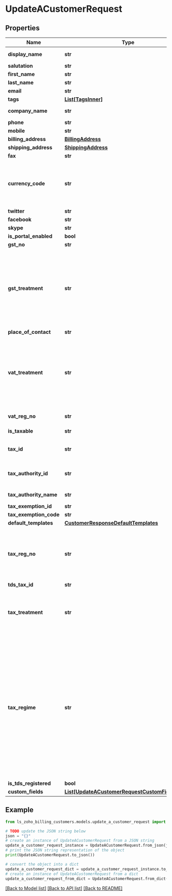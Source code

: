 # UpdateACustomerRequest


## Properties

Name | Type | Description | Notes
------------ | ------------- | ------------- | -------------
**display_name** | **str** | Name of the customer which will be displayed in the interface and invoices. | 
**salutation** | **str** | Salutation of the customer. | [optional] 
**first_name** | **str** | First name of the customer. | [optional] 
**last_name** | **str** | Last name of the customer. | [optional] 
**email** | **str** | Email address of the customer. | 
**tags** | [**List[TagsInner]**](TagsInner.md) |  | [optional] 
**company_name** | **str** | Registered name of the company the customer represents. | [optional] 
**phone** | **str** | Customer&#39;s landline or fixed-line number. | [optional] 
**mobile** | **str** | Customer&#39;s mobile phone number. | [optional] 
**billing_address** | [**BillingAddress**](BillingAddress.md) |  | [optional] 
**shipping_address** | [**ShippingAddress**](ShippingAddress.md) |  | [optional] 
**fax** | **str** | Fax number for the customer&#39;s billing address. | [optional] 
**currency_code** | **str** | Currency code of the currency in which the customer wants to pay. If currency_code is not specified here, the currency chosen in your Zoho Billing organization will be used for billing. | [optional] [default to 'currency_code chosen in organization profile settings']
**twitter** | **str** | Twitter profile of the customer. | [optional] 
**facebook** | **str** | Facebook profile of the customer. | [optional] 
**skype** | **str** | Skype ID of the customer | [optional] 
**is_portal_enabled** | **bool** | Is Client portal enabled for the customer. | [optional] 
**gst_no** | **str** | GSTIN Number for the customer. | [optional] 
**gst_treatment** | **str** | GST Treatment for the customer.&lt;br&gt;Allowed values for &lt;strong&gt;&lt;code&gt;gst_treatment&lt;/code&gt;&lt;/strong&gt; : &lt;br&gt;&lt;code&gt;business_gst&lt;/code&gt;, &lt;code&gt;business_none&lt;/code&gt;, &lt;code&gt;consumer&lt;/code&gt;, &lt;code&gt;overseas&lt;/code&gt;&lt;br&gt; &lt;code&gt;business_gst&lt;/code&gt; - For a GST Registered business owner. &lt;br&gt;&lt;code&gt;business_none&lt;/code&gt; - For a GST unregistered business owner. &lt;br&gt;&lt;code&gt;consumer&lt;/code&gt; - For a consumer. &lt;br&gt;&lt;code&gt;overseas&lt;/code&gt; - Customer for whom you export your goods/services. | [optional] 
**place_of_contact** | **str** | Customer&#39;s place of contact. | [optional] 
**vat_treatment** | **str** | VAT treatment of the contact.Allowed Values: &lt;br/&gt;&lt;code&gt;uk&lt;/code&gt; (A business that is located in the UK.),&lt;br/&gt;&lt;code&gt;eu_vat_registered&lt;/code&gt; (A business that is reg for VAT and trade goods between Northern Ireland and EU. This node is available only for organizations enabled for NI protocal in VAT Settings.) and&lt;br/&gt;&lt;code&gt;overseas&lt;/code&gt; (A business that is located outside UK. Pre Brexit, this was split as &lt;code&gt;eu_vat_registered&lt;/code&gt;, &lt;code&gt;eu_vat_not_registered&lt;/code&gt; and &lt;code&gt;non_eu&lt;/code&gt; ). | [optional] 
**vat_reg_no** | **str** | VAT Registration number of a contact with length should be between 2 and 12 characters. | [optional] 
**is_taxable** | **str** | Set to true if customer&#39;s transactions must be tax inclusive. | [optional] 
**tax_id** | **str** | Unique ID of the tax or tax group that can be collected from the contact. Tax can be given only if &lt;code&gt;is_taxable&lt;/code&gt; is &lt;code&gt;true&lt;/code&gt;. | [optional] 
**tax_authority_id** | **str** | Unique ID of the tax authority. Tax authority depends on the location of the customer. For example, if the customer is located in NY, then the tax authority is NY tax authority. | 
**tax_authority_name** | **str** | Unique name of the tax authority. Either tax_authority_id or tax_authority_name can be given. | 
**tax_exemption_id** | **str** | Unique ID of the tax exemption. | [optional] 
**tax_exemption_code** | **str** | Unique code of the tax exemption. | [optional] 
**default_templates** | [**CustomerResponseDefaultTemplates**](CustomerResponseDefaultTemplates.md) |  | [optional] 
**tax_reg_no** | **str** | 12 digit Tax Registration number of a contact with Tax treatment as &lt;/br&gt; &lt;code&gt;home_country_mexico&lt;/code&gt;, &lt;code&gt;border_region_mexico&lt;/code&gt;, &lt;code&gt;non_mexico&lt;/code&gt;.&lt;/br&gt; Consumers generic RFC: &lt;code&gt;XAXX010101000&lt;/code&gt;, Overseas generic RFC: &lt;code&gt;XEXX010101000&lt;/code&gt; | [optional] 
**tds_tax_id** | **str** | ID of the TDS tax. | [optional] 
**tax_treatment** | **str** | VAT treatment of the contact.Allowed Values:&lt;/br&gt; &lt;code&gt;home_country_mexico&lt;/code&gt; (A business that is located within MX)&lt;/br&gt;&lt;code&gt;border_region_mexico&lt;/code&gt; (A business that is located in the northern and southern border regions in MX)&lt;/br&gt;&lt;code&gt;non_mexico&lt;/code&gt; (A business that is located outside MX). | [optional] 
**tax_regime** | **str** | Tax Regime of the contact.Allowed Values: &lt;code&gt;general_legal_person&lt;/code&gt;, &lt;code&gt;legal_entities_non_profit&lt;/code&gt;, &lt;code&gt;resident_abroad&lt;/code&gt;, &lt;code&gt;production_cooperative_societies&lt;/code&gt;, &lt;code&gt;agricultural_livestock&lt;/code&gt;, &lt;code&gt;optional_group_of_companies&lt;/code&gt;, &lt;code&gt;coordinated&lt;/code&gt;, &lt;code&gt;simplified_trust&lt;/code&gt;, &lt;code&gt;wages_salaries_income&lt;/code&gt;, &lt;code&gt;lease&lt;/code&gt;, &lt;code&gt;property_disposal_acquisition&lt;/code&gt;, &lt;code&gt;other_income&lt;/code&gt;, &lt;code&gt;resident_abroad&lt;/code&gt;, &lt;code&gt;divident_income&lt;/code&gt;, &lt;code&gt;individual_business_professional&lt;/code&gt;, &lt;code&gt;interest_income&lt;/code&gt;, &lt;code&gt;income_obtaining_price&lt;/code&gt;, &lt;code&gt;no_tax_obligation&lt;/code&gt;, &lt;code&gt;tax_incorporation&lt;/code&gt;, &lt;code&gt;income_through_technology_platform&lt;/code&gt;, &lt;code&gt;simplified_trust&lt;/code&gt;. | [optional] 
**is_tds_registered** | **bool** | Boolean to check if tax is registered. | [optional] 
**custom_fields** | [**List[UpdateACustomerRequestCustomFieldsInner]**](UpdateACustomerRequestCustomFieldsInner.md) | Additional fields for customers. | [optional] 

## Example

```python
from ls_zoho_billing_customers.models.update_a_customer_request import UpdateACustomerRequest

# TODO update the JSON string below
json = "{}"
# create an instance of UpdateACustomerRequest from a JSON string
update_a_customer_request_instance = UpdateACustomerRequest.from_json(json)
# print the JSON string representation of the object
print(UpdateACustomerRequest.to_json())

# convert the object into a dict
update_a_customer_request_dict = update_a_customer_request_instance.to_dict()
# create an instance of UpdateACustomerRequest from a dict
update_a_customer_request_from_dict = UpdateACustomerRequest.from_dict(update_a_customer_request_dict)
```
[[Back to Model list]](../README.md#documentation-for-models) [[Back to API list]](../README.md#documentation-for-api-endpoints) [[Back to README]](../README.md)


